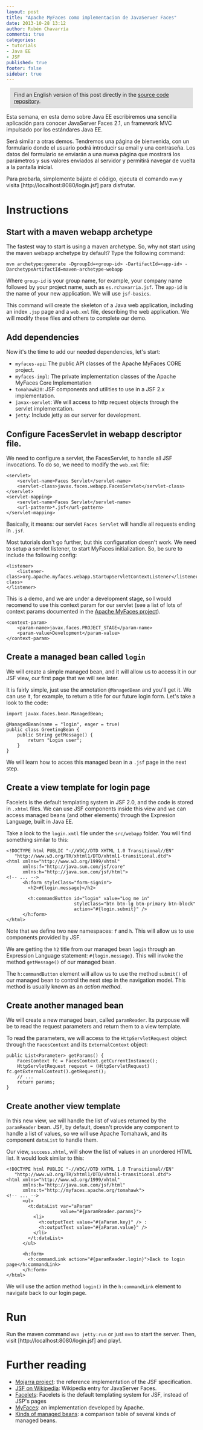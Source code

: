 ```yaml
---
layout: post
title: "Apache MyFaces como implementacion de JavaServer Faces"
date: 2013-10-28 13:12
author: Rubén Chavarría
comments: true
categories: 
- tutorials
- Java EE
- JSF
published: true
footer: false
sidebar: true
---
```


<div style="margin:2%; padding:2%; background-color:#E0E0E0; ">
    Find an English version of this post directly in the <a href="https://github.com/rchavarria/javaee-6-demos/tree/master/jsf-basics">source code repository</a>.
</div>

Esta semana, en esta demo sobre Java EE escribiremos una sencilla aplicación
para conocer JavaServer Faces 2.1, un framework MVC impulsado por los 
estándares Java EE.

Será similar a otras demos. Tendremos una página de bienvenida, con un 
formulario donde el usuario podrá introducir su email y una contraseña. Los
datos del formulario se enviarán a una nueva página que mostrará los 
parámetros y sus valores enviados al servidor y permitirá navegar de vuelta
a la pantalla inicial.

Para probarla, simplemente bájate el código, ejecuta el comando `mvn` y
visita [http://localhost:8080/login.jsf] para disfrutar.

<!-- more -->



# Instructions

## Start with a maven webapp archetype

The fastest way to start is using a maven archetype. So, why not start using
the maven webapp archetype by default? Type the following command:

    mvn archetype:generate -DgroupId=<group-id> -DartifactId=<app-id> -DarchetypeArtifactId=maven-archetype-webapp

Where `group-id` is your group name, for example, your company name followed by 
your project name, such as `es.rchavarria.jsf`. The `app-id` is the name of
your new application. We will use `jsf-basics`.

This command will create the skeleton of a Java web application, including an
index `.jsp` page and a `web.xml` file, describing the web application. We will
modify these files and others to complete our demo.

## Add dependencies

Now it's the time to add our needed dependencies, let's start:

- `myfaces-api`: The public API classes of the Apache MyFaces CORE project.
- `myfaces-impl`: The private implementation classes of the Apache MyFaces Core 
Implementation
- `tomahawk20`: JSF components and utilities to use in a JSF 2.x implementation.
- `javax-servlet`: We will access to http request objects through the servlet
implementation.
- `jetty`: Include jetty as our server for development.

## Configure FacesServlet in webapp descriptor file.

We need to configure a servlet, the FacesServlet, to handle all JSF invocations.
To do so, we need to modify the `web.xml` file:

    <servlet>
        <servlet-name>Faces Servlet</servlet-name>
        <servlet-class>javax.faces.webapp.FacesServlet</servlet-class>
    </servlet>
    <servlet-mapping>
        <servlet-name>Faces Servlet</servlet-name>
        <url-pattern>*.jsf</url-pattern>
    </servlet-mapping>

Basically, it means: our servlet `Faces Servlet` will handle all requests 
ending in `.jsf`.

Most tutorials don't go further, but this configuration doesn't work. We need to
setup a servlet listener, to start MyFaces initialization. So, be sure to
include the following config:

    <listener>
        <listener-class>org.apache.myfaces.webapp.StartupServletContextListener</listener-class>
    </listener>

This is a demo, and we are under a development stage, so I would recomend to use
this context param for our servlet (see a list of lots of context params documented
in the [Apache MyFaces project](https://myfaces.apache.org/core21/myfaces-impl/webconfig.html)). 

    <context-param>
        <param-name>javax.faces.PROJECT_STAGE</param-name>
        <param-value>Development</param-value>
    </context-param>

## Create a managed bean called `login`

We will create a simple managed bean, and it will allow us to access it in our
JSF view, our first page that we will see later.

It is fairly simple, just use the annotation `@ManagedBean` and you'll get it.
We can use it, for example, to return a title for our future login form. Let's
take a look to the code:

    import javax.faces.bean.ManagedBean;

    @ManagedBean(name = "login", eager = true)
    public class GreetingBean {
        public String getMessage() {
            return "Login user";
        }
    }

We will learn how to acces this managed bean in a `.jsf` page in the next step.

## Create a view template for login page

Facelets is the default templating system in JSF 2.0, and the code is stored in 
`.xhtml` files. We can use JSF components inside this view and we can access 
managed beans (and other elements) through the Expresion Language, built in 
Java EE.

Take a look to the `login.xmtl` file under the `src/webapp` folder. You will find
something similar to this:

    <!DOCTYPE html PUBLIC "-//W3C//DTD XHTML 1.0 Transitional//EN"
       "http://www.w3.org/TR/xhtml1/DTD/xhtml1-transitional.dtd">
    <html xmlns="http://www.w3.org/1999/xhtml"
          xmlns:f="http://java.sun.com/jsf/core"
          xmlns:h="http://java.sun.com/jsf/html">
    <!-- ... -->
          <h:form styleClass="form-signin">
            <h2>#{login.message}</h2>

            <h:commandButton id="login" value="Log me in" 
                             styleClass="btn btn-lg btn-primary btn-block"
                             action="#{login.submit}" />
          </h:form>
    </html>

Note that we define two new namespaces: `f` and `h`. This will allow us to use
components provided by JSF.

We are getting the `h2` title from our managed bean `login` through an Expression
Language statement: `#{login.message}`. This will invoke the method `getMessage()`
of our managed bean.

The `h:commandButton` element will allow us to use the method `submit()` of our
managed bean to control the next step in the navigation model. This method is usually
known as an *action method*.

## Create another managed bean

We will create a new managed bean, called `paramReader`. Its purpouse will be to
read the request parameters and return them to a view template.

To read the parameters, we will access to the `HttpServletRequest` object through the
`FacesContext` and its `ExternalContext` object:

    public List<Parameter> getParams() {
        FacesContext fc = FacesContext.getCurrentInstance();
        HttpServletRequest request = (HttpServletRequest) fc.getExternalContext().getRequest();
        // ...      
        return params;
    }

## Create another view template

In this new view, we will handle the list of values returned by the `paramReader`
bean. JSF, by default, doesn't provide any component to handle a list of values, 
so we will use Apache Tomahawk, and its component `dataList` to handle them.

Our view, `success.xhtml`, will show the list of values in an unordered HTML list.
It would look similar to this:

    <!DOCTYPE html PUBLIC "-//W3C//DTD XHTML 1.0 Transitional//EN"
       "http://www.w3.org/TR/xhtml1/DTD/xhtml1-transitional.dtd">
    <html xmlns="http://www.w3.org/1999/xhtml"
          xmlns:h="http://java.sun.com/jsf/html"
          xmlns:t="http://myfaces.apache.org/tomahawk">
    <!-- ... -->
          <ul>
            <t:dataList var="aParam"
                        value="#{paramReader.params}">
              <li>
                <h:outputText value="#{aParam.key}" /> :
                <h:outputText value="#{aParam.value}" />
              </li>
            </t:dataList>
          </ul>

          <h:form>
            <h:commandLink action="#{paramReader.login}">Back to login page</h:commandLink>
          </h:form>
    </html>

We will use the action method `login()` in the `h:commandLink` element to navigate
back to our login page.

# Run

Run the maven command `mvn jetty:run` or just `mvn` to start the server. Then,
visit [http://localhost:8080/login.jsf] and play!.

# Further reading

- [Mojarra project](https://javaserverfaces.java.net/): 
the reference implementation of the JSF specification.
- [JSF on Wikipedia](https://en.wikipedia.org/wiki/JavaServer_Faces):
Wikipedia entry for JavaServer Faces.
- [Facelets](https://en.wikipedia.org/wiki/Facelets):
Facelets is the default templating system for JSF, instead of JSP's pages
- [MyFaces](https://myfaces.apache.org/):
an implementation developed by Apache.
- [Kinds of managed beans](http://java.dzone.com/articles/making-distinctions-between):
a comparison table of several kinds of managed beans.
